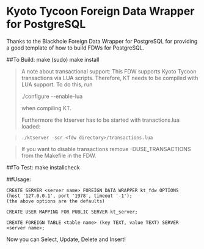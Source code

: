 # Kyoto Tycoon Foreign Data Wrapper for PostgreSQL

Thanks to the Blackhole Foreign Data Wrapper for PostgreSQL for providing
a good template of how to build FDWs for PostgreSQL.

##To Build:
    make
    (sudo) make install

> A note about transactional support:
> This FDW supports Kyoto Tycoon transactions via LUA scripts.
Therefore, KT needs to be compiled with LUA support. To do this,
run
>
>    ./configure --enable-lua
>
> when compiling KT.
>
> Furthermore the ktserver has to be started with tranactions.lua loaded:

>     ./ktserver -scr <fdw directory>/transactions.lua

> If you want to disable transactions remove -DUSE_TRANSACTIONS from the
> Makefile in the FDW.

##To Test:
    make installcheck

##Usage:

    CREATE SERVER <server name> FOREIGN DATA WRAPPER kt_fdw OPTIONS
    (host '127.0.0.1', port '1978', timeout '-1');
    (the above options are the defaults)

    CREATE USER MAPPING FOR PUBLIC SERVER kt_server;

    CREATE FOREIGN TABLE <table name> (key TEXT, value TEXT) SERVER <server name>;

Now you can Select, Update, Delete and Insert!

